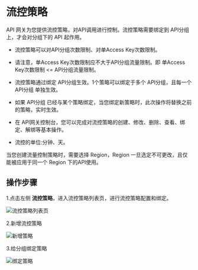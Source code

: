 # 流控策略

API 网关为您提供流控策略，对API调用进行控制。流控策略需要绑定到 API分组上，才会对分组下的 API 起作用。

*  流控策略可以对API分组次数限制、对单Access Key次数限制。

*  请注意，单Access Key次数限制应不大于API分组流量限制。即 单Access Key次数限制 <= API分组流量限制。

*  流控策略通过绑定 API分组生效。1个策略可以绑定于多个 API分组，且每一个 API分组 单独生效。

*  如果 API分组 已经与某个策略绑定，当您绑定新策略时，此次操作将替换之前的策略，实时生效。

*  在 API网关控制台，您可以完成对流控策略的创建、修改、删除、查看、绑定、解绑等基本操作。

*  流控的单位:分钟、天。

当您创建流量控制策略时，需要选择 Region，Region 一旦选定不可更改，且仅能被应用于同一个 Region 下的API使用。




## 操作步骤


1.点击左侧 **流控策略**，进入流控策略列表页，进行流控策略配置和绑定。

![流控策略列表页](../../../../../image/Internet-Middleware/API-Gateway/lkcl-list.png)


2.新增流控策略

![新增策略](../../../../../image/Internet-Middleware/API-Gateway/lkcl-add.png)


3.给分组绑定策略

![绑定策略](../../../../../image/Internet-Middleware/API-Gateway/lkcl-bd.png)



